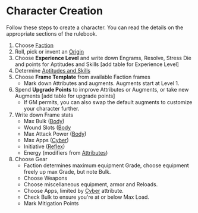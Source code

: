 # Character Creation
Follow these steps to create a character. You can read the details on the appropriate sections of the rulebook.

1. Choose [Faction](05-persona.md#Faction)
2. Roll, pick or invent an [Origin](05-persona.md#Origin)
3. Choose **Experience Level** and write down Engrams, Resolve, Stress Die and points for Aptitudes and Skills
	[add table for Experience Level]
4. Determine [Aptitudes and Skills](05-persona.md#Aptitudes%20and%20Skills)
5. Choose **Frame Template** from available Faction frames
	- Mark down Attributes and augments. Augments start at Level 1.
6. Spend **Upgrade Points** to improve Attributes or Augments, or take new Augments
	[add table for upgrade points]
	- If GM permits, you can also swap the default augments to customize your character further.
7. Write down Frame stats
	- Max Bulk ([Body](06-frame.md#Body))
	- Wound Slots ([Body](06-frame.md#Body)
	- Max Attack Power ([Body](06-frame.md#Body))
	- Max Apps ([Cyber](06-frame.md#Cyber)) 
	- Initiative ([Reflex](06-frame.md#Reflex))
	- Energy (modifiers from [Attributes](06-frame.md#Attributes))
8. Choose Gear
	- Faction determines maximum equipment Grade, choose equipment freely up max Grade, but note Bulk.
	- Choose Weapons
	- Choose miscellaneous equipment, armor and Reloads.
	- Choose Apps, limited by [Cyber](06-frame.md#Cyber) attribute.
	- Check Bulk to ensure you're at or below Max Load.
	- Mark Mitigation Points
